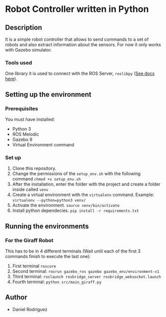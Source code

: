 # Robot Controller written in Python
## Description
It is a simple robot controller that allows to send commands to a set of robots and also extract information about the sensors. For now it only works with Gazebo simulator.
### Tools used
One library it is used to connect with the ROS Server, ```roslibpy``` ([See docs here](https://roslibpy.readthedocs.io/en/latest/reference/index.html)).
## Setting up the environment
### Prerequisites
You must have installed:
- Python 3
- ROS Melodic
- Gazebo 9
- Virtual Environment command

### Set up
1) Clone this repository.
2) Change the permissions of the ```setup_env.sh``` with the following command ```chmod +x setup_env.sh```
3) After the installation, enter the folder with the project and create a folder inside called ```venv```
4) Create a virtual environment with the ```virtualenv``` command. Example: ```virtualenv --python=python3 venv/```
5) Activate the environment. ```source venv/bin/activate```
6) Install python dependecies. ```pip install -r requirements.txt```

## Running the environments
### For the Giraff Robot
This has to be in 4 different terminals (Wait until each of the first 3 commands finish to execute the last one):
1) First terminal ```roscore```
2) Second terminal: ```rosrun gazebo_ros gazebo gazebo_env/environment-v1```
3) Third terminal: ```roslaunch rosbridge_server rosbridge_websocket.launch```
4) Fourth terminal: ```python src/main_giraff.py```

## Author
- Daniel Rodriguez